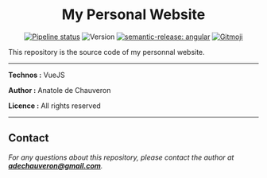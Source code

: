 <h1 align="center">My Personal Website</h1>

<div align="center">

[![Pipeline status](https://github.com/Anatole-DC/personnal_website/actions/workflows/release.yml/badge.svg)](https://github.com/Anatole-DC/personnal_website/releases)
![Version](https://img.shields.io/github/v/release/Anatole-DC/personnal_website)
[![semantic-release: angular](https://img.shields.io/badge/semantic--release-vue-41b883?logo=semantic-release)](https://github.com/semantic-release/semantic-release)
[![Gitmoji](https://img.shields.io/badge/gitmoji-%20😜%20😍-FFDD67.svg)](https://gitmoji.carloscuesta.me/)

</div>

This repository is the source code of my personnal website.

___

**Technos :** VueJS

**Author :** Anatole de Chauveron

**Licence :** All rights reserved

___

## Contact

_For any questions about this repository, please contact the author at **adechauveron@gmail.com**._